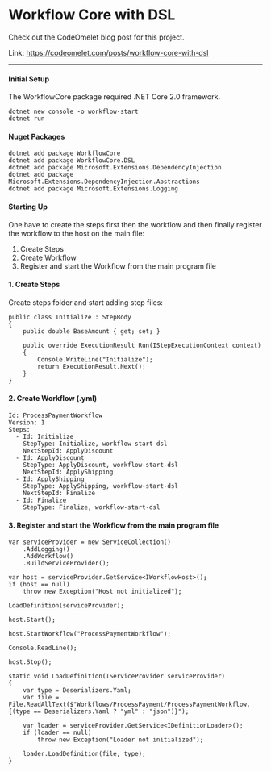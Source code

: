 # Workflow Core with DSL

Check out the CodeOmelet blog post for this project.

Link: https://codeomelet.com/posts/workflow-core-with-dsl

---

#### Initial Setup

The WorkflowCore package required .NET Core 2.0 framework.
```
dotnet new console -o workflow-start
dotnet run
```

#### Nuget Packages
```
dotnet add package WorkflowCore
dotnet add package WorkflowCore.DSL
dotnet add package Microsoft.Extensions.DependencyInjection
dotnet add package Microsoft.Extensions.DependencyInjection.Abstractions
dotnet add package Microsoft.Extensions.Logging
```

#### Starting Up
One have to create the steps first then the workflow and then finally register the workflow to the host on the main file:

1. Create Steps
2. Create Workflow
3. Register and start the Workflow from the main program file

#### 1. Create Steps
Create steps folder and start adding step files: 
```
public class Initialize : StepBody
{
    public double BaseAmount { get; set; }

    public override ExecutionResult Run(IStepExecutionContext context)
    {
        Console.WriteLine("Initialize");
        return ExecutionResult.Next();
    }
}
```

#### 2. Create Workflow (.yml)
```
Id: ProcessPaymentWorkflow
Version: 1
Steps:
  - Id: Initialize
    StepType: Initialize, workflow-start-dsl
    NextStepId: ApplyDiscount
  - Id: ApplyDiscount
    StepType: ApplyDiscount, workflow-start-dsl
    NextStepId: ApplyShipping
  - Id: ApplyShipping
    StepType: ApplyShipping, workflow-start-dsl
    NextStepId: Finalize
  - Id: Finalize
    StepType: Finalize, workflow-start-dsl
```

#### 3. Register and start the Workflow from the main program file
```
var serviceProvider = new ServiceCollection()
    .AddLogging()
    .AddWorkflow()
    .BuildServiceProvider();

var host = serviceProvider.GetService<IWorkflowHost>();
if (host == null)
    throw new Exception("Host not initialized");

LoadDefinition(serviceProvider);

host.Start();

host.StartWorkflow("ProcessPaymentWorkflow");

Console.ReadLine();

host.Stop();

static void LoadDefinition(IServiceProvider serviceProvider)
{
    var type = Deserializers.Yaml;
    var file = File.ReadAllText($"Workflows/ProcessPayment/ProcessPaymentWorkflow.{(type == Deserializers.Yaml ? "yml" : "json")}");

    var loader = serviceProvider.GetService<IDefinitionLoader>();
    if (loader == null)
        throw new Exception("Loader not initialized");

    loader.LoadDefinition(file, type);
}
```